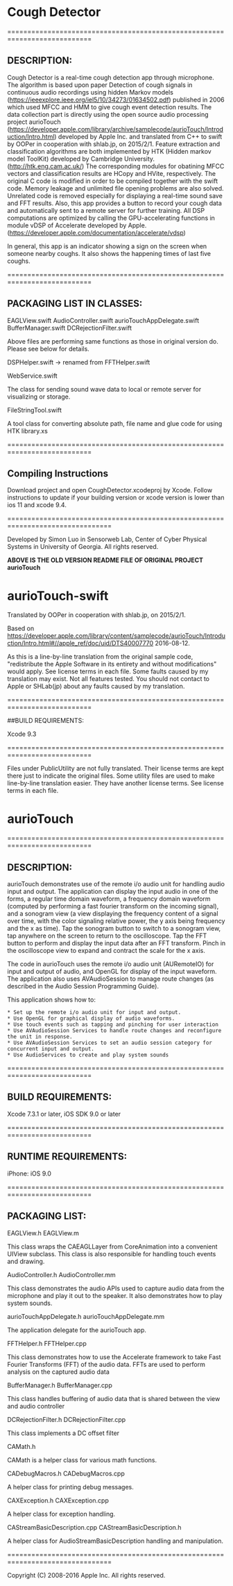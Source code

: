 # Cough Detector 

===========================================================================

## DESCRIPTION:

Cough Detector is a real-time cough detection app through microphone. The algorithm is based upon paper Detection of cough signals in continuous audio recordings using hidden Markov models (https://ieeexplore.ieee.org/iel5/10/34273/01634502.pdf) published in 2006 which used MFCC and HMM to give cough event detection results. The data collection part is directly using the open source audio processing project aurioTouch (https://developer.apple.com/library/archive/samplecode/aurioTouch/Introduction/Intro.html) developed by Apple Inc. and translated from C++ to swift by OOPer in cooperation with shlab.jp, on 2015/2/1. Feature extraction and classification algorithms are both implemented by HTK (Hidden markov model ToolKit) developed by Cambridge University. (http://htk.eng.cam.ac.uk/) The corresponding modules for obatining MFCC vectors and classification results are HCopy and HVite, respectively. The original C code is modified in order to be compiled together with the swift code. Memory leakage and unlimited file opening problems are also solved. Unrelated code is removed especially for displaying a real-time sound save and FFT results. Also, this app provides a button to record your cough data and automatically sent to a remote server for further training. All DSP computations are optimized by calling the GPU-accelerating functions in module vDSP of Accelerate developed by Apple. (https://developer.apple.com/documentation/accelerate/vdsp) 

In general, this app is an indicator showing a sign on the screen when someone nearby coughs. It also shows the happening times of last five coughs.

===========================================================================

## PACKAGING LIST IN CLASSES:

EAGLView.swift
AudioController.swift
aurioTouchAppDelegate.swift
BufferManager.swift
DCRejectionFilter.swift

Above files are performing same functions as those in original version do. Please see below for details.

DSPHelper.swift -> renamed from FFTHelper.swift

WebService.swift

The class for sending sound wave data to local or remote server for visualizing or storage.

FileStringTool.swift

A tool class for converting absolute path, file name and glue code for using HTK library.xs

===========================================================================

## Compiling Instructions

Download project and open CoughDetector.xcodeproj by Xcode. Follow instructions to update if your building version or xcode version is lower than ios 11 and xcode 9.4.

================================================================================

Developed by Simon Luo in Sensorweb Lab, Center of Cyber Physical Systems in University of Georgia. All rights reserved.



**ABOVE IS THE OLD VERSION README FILE OF ORIGINAL PROJECT aurioTouch**


# aurioTouch-swift

Translated by OOPer in cooperation with shlab.jp, on 2015/2/1.

Based on
<https://developer.apple.com/library/content/samplecode/aurioTouch/Introduction/Intro.html#//apple_ref/doc/uid/DTS40007770>
2016-08-12.

As this is a line-by-line translation from the original sample code, "redistribute the Apple Software in its entirety and without modifications" would apply. See license terms in each file.
Some faults caused by my translation may exist. Not all features tested.
You should not contact to Apple or SHLab(jp) about any faults caused by my translation.

===========================================================================

##BUILD REQUIREMENTS:

Xcode 9.3

===========================================================================

Files under PublicUtility are not fully translated. Their license terms are kept there just to indicate the original files.
Some utility files are used to make line-by-line translation easier. They have another license terms.
See license terms in each file.


# aurioTouch

===========================================================================

## DESCRIPTION:

aurioTouch demonstrates use of the remote i/o audio unit for handling audio input and output. The application can display the input audio in one of the forms, a regular time domain waveform, a frequency domain waveform (computed by performing a fast fourier transform on the incoming signal), and a sonogram view (a view displaying the frequency content of a signal over time, with the color signaling relative power, the y axis being frequency and the x as time). Tap the sonogram button to switch to a sonogram view, tap anywhere on the screen to return to the oscilloscope. Tap the FFT button to perform and display the input data after an FFT transform. Pinch in the oscilloscope view to expand and contract the scale for the x axis.

The code in aurioTouch uses the remote i/o audio unit (AURemoteIO) for input and output of audio, and OpenGL for display of the input waveform. The application also uses AVAudioSession to manage route changes (as described in the Audio Session Programming Guide).

This application shows how to:

	* Set up the remote i/o audio unit for input and output.
	* Use OpenGL for graphical display of audio waveforms.
	* Use touch events such as tapping and pinching for user interaction
	* Use AVAudioSession Services to handle route changes and reconfigure the unit in response.
	* Use AVAudioSession Services to set an audio session category for concurrent input and output.
	* Use AudioServices to create and play system sounds
	

===========================================================================

## BUILD REQUIREMENTS:

Xcode 7.3.1 or later, iOS SDK 9.0 or later


===========================================================================

## RUNTIME REQUIREMENTS:

iPhone: iOS 9.0


===========================================================================

## PACKAGING LIST:

EAGLView.h
EAGLView.m

This class wraps the CAEAGLLayer from CoreAnimation into a convenient UIView subclass. This class is also responsible for handling touch events and drawing.

AudioController.h
AudioController.mm

This class demonstrates the audio APIs used to capture audio data from the microphone and play it out to the speaker. It also demonstrates how to play system sounds.

aurioTouchAppDelegate.h
aurioTouchAppDelegate.mm

The application delegate for the aurioTouch app.

FFTHelper.h
FFTHelper.cpp

This class demonstrates how to use the Accelerate framework to take Fast Fourier Transforms (FFT) of the audio data. FFTs are used to perform analysis on the captured audio data

BufferManager.h
BufferManager.cpp

This class handles buffering of audio data that is shared between the view and audio controller

DCRejectionFilter.h
DCRejectionFilter.cpp

This class implements a DC offset filter

CAMath.h

CAMath is a helper class for various math functions.

CADebugMacros.h
CADebugMacros.cpp

A helper class for printing debug messages.

CAXException.h
CAXException.cpp

A helper class for exception handling.

CAStreamBasicDescription.cpp
CAStreamBasicDescription.h

A helper class for AudioStreamBasicDescription handling and manipulation.

================================================================================

Copyright (C) 2008-2016 Apple Inc. All rights reserved.
